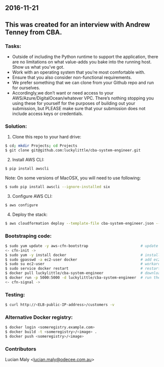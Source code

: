 2016-11-21
---
This was created for an interview with Andrew Tenney from CBA.
---

### Tasks:
+ Outside of including the Python runtime to support the application, there are no limitations on what value-adds you bake into the running host. Show us what you’ve got.
+ Work with an operating system that you’re most comfortable with.
+ Ensure that you also consider non-functional requirements.
+ We prefer something that we can clone from your Github repo and run for ourselves.
+ Accordingly,we don’t want or need access to your AWS/Azure/DigitalOcean/whatever VPC. There’s nothing stopping you using these for yourself for the purposes of building out your submission, but PLEASE make sure that your submission does not include access keys or credentials.

### Solution:
1. Clone this repo to your hard drive:
```sh
$ cd; mkdir Projects; cd Projects
$ git clone git@github.com:luckylittle/cba-system-engineer.git
```
2. Install AWS CLI:
```sh
$ pip install awscli
```
  Note: On some versions of MacOSX, you will need to use following:
  ```sh
  $ sudo pip install awscli --ignore-installed six
  ```
3. Configure AWS CLI:
```sh
$ aws configure
```
4. Deploy the stack:
```sh
$ aws cloudformation deploy --template-file cba-system-engineer.json --stack-name cba-system-engineer
```

### Bootstraping code:
```sh
$ sudo yum update -y aws-cfn-bootstrap                        # update the AWS CloudFormation Helper Scripts
<- cfn-init ->
$ sudo yum -y install docker                                  # install the latest Docker
$ sudo gpasswd -a ec2-user docker                             # add ec2-user to the docker group
$ sudo su ec2-user                                            # workaround for logout/login after the ec2-user added to the group
$ sudo service docker restart                                 # restarting the Docker service after the previous workaround
$ docker pull luckylittle/cba-system-engineer                 # download the image from my Docker Hub repo
$ docker run -p 5000:5000 -d luckylittle/cba-system-engineer  # run the container in the background and map port 5000
<- cfn-signal ->
```

### Testing:
```sh
$ curl http://<ELB-public-IP-address>/customers -v
```

### Alternative Docker registry:
```sh
$ docker login <someregistry.example.com> 
$ docker build -t <someregistry>/<image> .
$ docker push <someregistry>/<image>
```

### Contributors
Lucian Maly <<lucian.maly@odecee.com.au>>